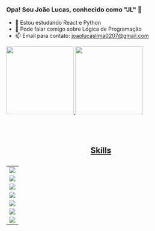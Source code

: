 ### Opa! Sou João Lucas, conhecido como "JL" 👋

- 🌱 Estou estudando React e Python
- 💬 Pode falar comigo sobre Lógica de Programação
- 📫 Email para contato: joaolucaslima0207@gmail.com

<div>

  <a href="https://github.com/JLProdutor">
  <img height="180em" src="https://github-readme-stats.vercel.app/api?username=JLProdutor&show_icons=true&theme=dark&include_all_commits=true&count_private=true"/>
  <img height="180em" src="https://github-readme-stats.vercel.app/api/top-langs/?username=JLProdutor&layout=compact&langs_count=7&theme=dark"/>

</div>
<br>
<br>
<br>

<div align="center">
	 <h2>Skills<h2/>
	<table display="block" margin-left="auto" margin-right="auto" width="40%">
		<tr>
			<td>
				<img src="https://skillicons.dev/icons?i=html,css,js,bootstrap,react,ts,wordpress" />
			</td>
		<tr/>
		<tr>
			<td>
				<img src="https://skillicons.dev/icons?i=vscode">
			</td>
		</tr>
		<tr>
			<td>
				<img src="https://skillicons.dev/icons?i=cpp,arduino">
			</td>
		</tr>
		<tr>
			<td>
				<img src="https://skillicons.dev/icons?i=github,discord,linkedin">
			</td>
		</tr>
		<tr>
			<td>
				<img src="https://skillicons.dev/icons?i=figma">
			</td>
		</tr>
		<tr>
			<td>
				<img src="https://skillicons.dev/icons?i=git,npm">
			</td>
		</tr>
		<tr>
			<td>
				<img src="https://skillicons.dev/icons?i=netlify">
			</td>
		</tr>
	</table>
</div>

